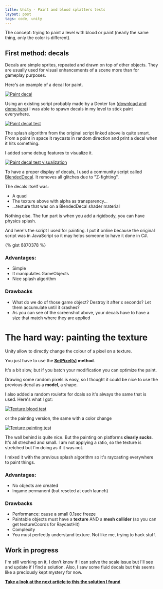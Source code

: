 ```yaml
---
title: Unity - Paint and blood splatters tests
layout: post
tags: code, unity
---
```


The concept: trying to paint a level with blood or paint (nearly the same thing, only the color is different).

## First method: decals

Decals are simple sprites, repeated and drawn on top of other objects. They are usually used for visual enhancements of a scene more than for gameplay purposes.

Here's an example of a decal for paint.

[  ![Paint decal][url_img_decal_paint]  ][url_img_decal_paint]

Using an existing script probably made by a Dexter fan ([download and demo here](http://forum.unity3d.com/threads/2562-blood-splatter)) I was able to spawn decals in my level to stick paint everywhere.

[  ![Paint decal test][url_img_decal_paint_test]  ][url_img_decal_paint_test]

The splash algorithm from the original script linked above is quite smart. From a point in space it raycasts in random direction and print a decal when it hits something.

I added some debug features to visualize it.

[  ![Paint decal test visualization][url_img_decal_paint_test_vizualize]  ][url_img_decal_paint_test_vizualize]

To have a proper display of decals, I used a community script called [BlendedDecal](http://wiki.unity3d.com/index.php/BlendedDecal). It removes all glitches due to "Z-fighting".

The decals itself was:

- A quad
- The texture above with alpha as transparency...
- ...texture that was on a BlendedDecal shader material

Nothing else. The fun part is when you add a rigidbody, you can have physics splash.

And here's the script I used for painting. I put it online because the original script was in JavaScript so it may helps someone to have it done in C#.

{% gist 6870378 %}

### Advantages:

- Simple
- It manipulates GameObjects
- Nice splash algorithm

### Drawbacks

- What do we do of those game object? Destroy it after x seconds? Let them accumulate until it crashes?
- As you can see of the screenshot above, your decals have to have a size that match where they are applied

# The hard way: painting the texture

Unity allow to directly change the colour of a pixel on a texture.

You just have to use the **[SetPixel(s)](http://docs.unity3d.com/Documentation/ScriptReference/Texture2D.SetPixel.html) method**.

It's a bit slow, but if you batch your modification you can optimize the paint.

Drawing some random pixels is easy, so I thought it could be nice to use the previous decal as a **model**, a shape.

I also added a random roulette for dcals so it's always the same that is used. Here's what I got:

[  ![Texture blood test][url_img_texture_dexter]  ][url_img_texture_dexter]

or the painting version, the same with a color change

[  ![Texture painting test][url_img_texture_colors]  ][url_img_texture_colors]

The wall behind is quite nice.
But the painting on platforms **clearly sucks**. It's all streched and small. I am not applying a ratio, so the texture is stretched but I'm doing as if it was not.

I mixed it with the previous splash algorithm so it's raycasting everywhere to paint things.

### Advantages:

- No objects are created
- Ingame permanent (but reseted at each launch)

### Drawbacks

- Performance: cause a small 0.1sec freeze
- Paintable objects must have a **texture** AND a **mesh collider** (so you can get textureCoords for RaycastHit)
- Complexity
- You must perfectly understand texture. Not like me, trying to hack stuff.

## Work in progress

I'm still working on it, I don't know if I can solve the scale issue but I'll see and update if I find a solution.
Also, I saw some fluid decals but this seems like a preciously kept mystery for now.

**[Take a look at the next article to this the solution I found](http://dmayance.com/unity-paint-part-2/)**

[url_img_decal_paint]: {{site.url}}/static/content/posts/2013-10-08/paint.png

[url_img_decal_paint_test]: {{site.url}}/static/content/posts/2013-10-08/paint_test.png

[url_img_decal_paint_test_vizualize]: {{site.url}}/static/content/posts/2013-10-08/paint_test_visualize.png

[url_img_texture_dexter]: {{site.url}}/static/content/posts/2013-10-08/dexter.png

[url_img_texture_colors]: {{site.url}}/static/content/posts/2013-10-08/colours.png

[url_img_decal_paint_test_vizualize]: {{site.url}}/static/content/posts/2013-10-08/paint_test_visualize.png
